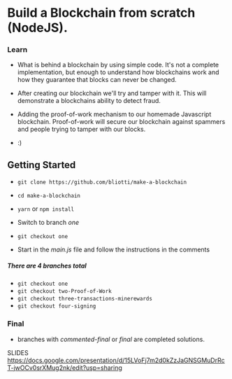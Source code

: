 # Build a Blockchain from scratch (NodeJS).

### Learn
- What is behind a blockchain by using simple code. It's not a complete implementation, but enough to understand how blockchains work and how they guarantee that blocks can never be changed.

- After creating our blockchain we'll try and tamper with it. This will demonstrate a blockchains ability to detect fraud.

- Adding the proof-of-work mechanism to our homemade Javascript blockchain. Proof-of-work will secure our blockchain against spammers and people trying to tamper with our blocks.

- :) 

## Getting Started

* `git clone https://github.com/bliotti/make-a-blockchain`

* `cd make-a-blockchain`

* `yarn` or `npm install`

* Switch to branch *one*

* `git checkout one`

* Start in the *main.js* file and follow the instructions in the comments

##### There are 4 branches total

* `git checkout one`
* `git checkout two-Proof-of-Work`
* `git checkout three-transactions-minerewards`
* `git checkout four-signing`


### Final 

* branches with *commented-final* or *final* are completed solutions.

SLIDES https://docs.google.com/presentation/d/15LVoFj7m2d0kZzJaGNSGMuDrRcT-jwOCv0srXMug2nk/edit?usp=sharing
